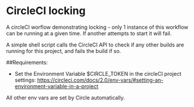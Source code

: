 # CircleCI locking

A circleCI worflow demonstrating locking - only 1 instance of this workflow can be running at a given time. If another attempts to start it will fail.

A simple shell script calls the CircleCI API to check if any other builds are running for this project, and fails the build if so.

##Requirements:
- Set the Environment Variable $CIRCLE_TOKEN in the circleCI project settings: https://circleci.com/docs/2.0/env-vars/#setting-an-environment-variable-in-a-project

All other env vars are set by Circle automatically.
